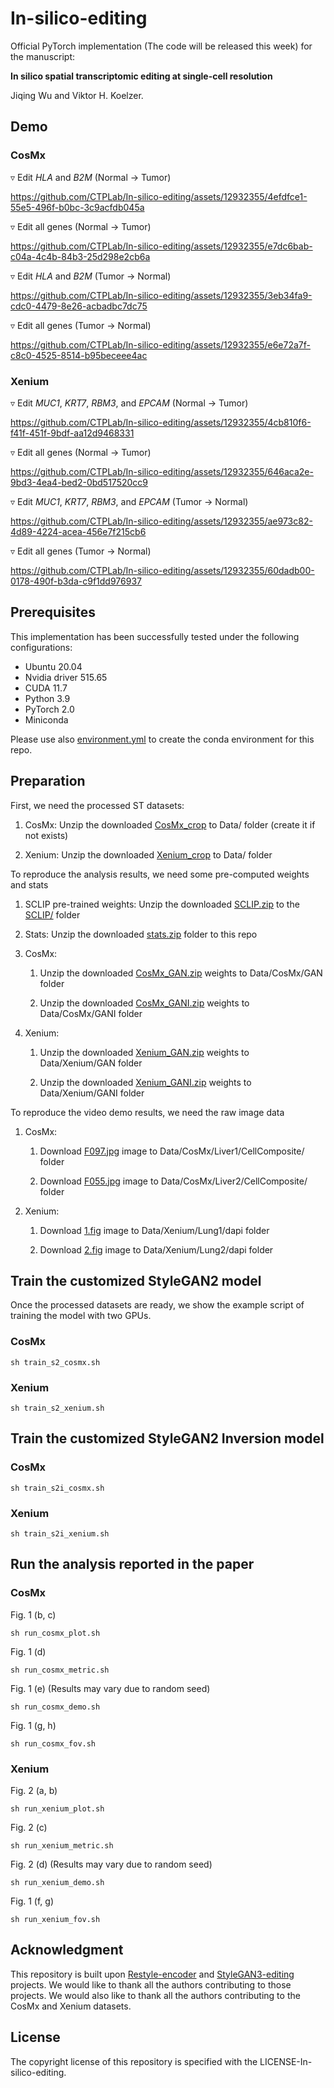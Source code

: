 # In-silico-editing 
Official PyTorch implementation (The code will be released this week) for the manuscript:

**In silico spatial transcriptomic editing at single-cell resolution**

Jiqing Wu and Viktor H. Koelzer.




## Demo 
### CosMx
$\triangledown$ Edit *HLA* and *B2M* (Normal -> Tumor)

https://github.com/CTPLab/In-silico-editing/assets/12932355/4efdfce1-55e5-496f-b0bc-3c9acfdb045a

$\triangledown$ Edit all genes (Normal -> Tumor)

https://github.com/CTPLab/In-silico-editing/assets/12932355/e7dc6bab-c04a-4c4b-84b3-25d298e2cb6a

$\triangledown$ Edit *HLA* and *B2M* (Tumor -> Normal)

https://github.com/CTPLab/In-silico-editing/assets/12932355/3eb34fa9-cdc0-4479-8e26-acbadbc7dc75

$\triangledown$ Edit all genes (Tumor -> Normal)

https://github.com/CTPLab/In-silico-editing/assets/12932355/e6e72a7f-c8c0-4525-8514-b95beceee4ac


### Xenium
$\triangledown$ Edit *MUC1*, *KRT7*, *RBM3*, and *EPCAM*  (Normal -> Tumor)

https://github.com/CTPLab/In-silico-editing/assets/12932355/4cb810f6-f41f-451f-9bdf-aa12d9468331

$\triangledown$ Edit all genes (Normal -> Tumor)

https://github.com/CTPLab/In-silico-editing/assets/12932355/646aca2e-9bd3-4ea4-bed2-0bd517520cc9

$\triangledown$ Edit *MUC1*, *KRT7*, *RBM3*, and *EPCAM* (Tumor -> Normal)

https://github.com/CTPLab/In-silico-editing/assets/12932355/ae973c82-4d89-4224-acea-456e7f215cb6

$\triangledown$ Edit all genes (Tumor -> Normal)

https://github.com/CTPLab/In-silico-editing/assets/12932355/60dadb00-0178-490f-b3da-c9f1dd976937

## Prerequisites
This implementation has been successfully tested under the following configurations:

- Ubuntu 20.04
- Nvidia driver 515.65
- CUDA 11.7
- Python 3.9
- PyTorch 2.0
- Miniconda 

Please use also [environment.yml](environment.yml) to create the conda environment for this repo.

## Preparation
First, we need the processed ST datasets:

1. CosMx: Unzip the downloaded [CosMx_crop](https://zenodo.org/record/8186465/files/cosmx_crop.zip?download=1)  to Data/ folder (create it if not exists) 

2. Xenium: Unzip the downloaded [Xenium_crop](https://zenodo.org/record/8186465/files/xenium_crop.zip?download=1) to Data/ folder


To reproduce the analysis results, we need some pre-computed weights and stats 

1. SCLIP pre-trained weights: Unzip the downloaded [SCLIP.zip](https://zenodo.org/record/8186465/files/SCLIP.zip?download=1) to the [SCLIP/](SCLIP) folder


2. Stats: Unzip the downloaded [stats.zip](https://zenodo.org/record/8186465/files/stats.zip?download=1) folder to this repo

3. CosMx:

    1. Unzip the downloaded [CosMx_GAN.zip](https://zenodo.org/record/8186465/files/CosMx_GAN.zip?download=1) weights to Data/CosMx/GAN folder

    2. Unzip the downloaded [CosMx_GANI.zip](https://zenodo.org/record/8186465/files/CosMx_GANI.zip?download=1) weights to Data/CosMx/GANI folder

4. Xenium: 

    1. Unzip the downloaded [Xenium_GAN.zip](https://zenodo.org/record/8186465/files/Xenium_GAN.zip?download=1) weights to Data/Xenium/GAN folder

    2. Unzip the downloaded [Xenium_GANI.zip](https://zenodo.org/record/8186465/files/Xenium_GANI.zip?download=1) weights to Data/Xenium/GANI folder
    

To reproduce the video demo results, we need the raw image data


1. CosMx:

    1. Download [F097.jpg](https://zenodo.org/record/8186465/files/CellComposite_F097.jpg?download=1) image to Data/CosMx/Liver1/CellComposite/ folder

    2. Download [F055.jpg](https://zenodo.org/record/8186465/files/CellComposite_F055.jpg?download=1) image to Data/CosMx/Liver2/CellComposite/ folder

    

2. Xenium: 

    1. Download [1.fig](https://zenodo.org/record/8186465/files/16000_20000_4000_8000_15800_20200_3800_8200.jpg?download=1) image to Data/Xenium/Lung1/dapi folder

    2. Download [2.fig](https://zenodo.org/record/8186465/files/12000_16000_32000_36000_11800_16200_31800_36200.jpg?download=1) image to Data/Xenium/Lung2/dapi folder

## Train the customized StyleGAN2 model 

Once the processed datasets are ready, we show the example script of training the model with two GPUs.
### CosMx
```
sh train_s2_cosmx.sh
```


### Xenium
```
sh train_s2_xenium.sh
```


## Train the customized StyleGAN2 Inversion model 

### CosMx
```
sh train_s2i_cosmx.sh
```


### Xenium
```
sh train_s2i_xenium.sh
```


## Run the analysis reported in the paper

### CosMx

Fig. 1 (b, c)
```
sh run_cosmx_plot.sh
```

Fig. 1 (d)
```
sh run_cosmx_metric.sh
```

Fig. 1 (e) (Results may vary due to random seed)
```
sh run_cosmx_demo.sh
```

Fig. 1 (g, h)
```
sh run_cosmx_fov.sh
```



### Xenium

Fig. 2 (a, b)
```
sh run_xenium_plot.sh
```

Fig. 2 (c)
```
sh run_xenium_metric.sh
```

Fig. 2 (d)  (Results may vary due to random seed)
```
sh run_xenium_demo.sh
```

Fig. 1 (f, g)
```
sh run_xenium_fov.sh
```

## Acknowledgment
This repository is built upon [Restyle-encoder](https://https://github.com/yuval-alaluf/restyle-encoder) and [StyleGAN3-editing](https://github.com/yuval-alaluf/stylegan3-editing.git) projects. We would like to thank all the authors contributing to those projects.
We would also like to thank all the authors contributing to the CosMx and Xenium datasets.

## License
The copyright license of this repository is specified with the LICENSE-In-silico-editing.

